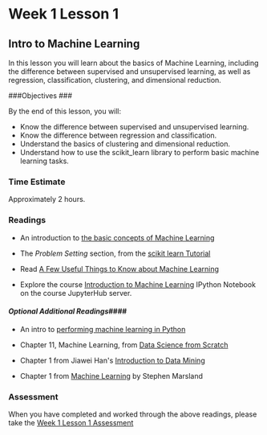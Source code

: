 # Week 1 Lesson 1 #
## Intro to Machine Learning ##

In this lesson you will learn about the basics of Machine Learning,
including the difference between supervised and unsupervised learning,
as well as regression, classification, clustering, and dimensional
reduction.

###Objectives ###

By the end of this lesson, you will:

- Know the difference between supervised and unsupervised learning.
- Know the difference between regression and classification.
- Understand the basics of clustering and dimensional reduction.
- Understand how to use the scikit_learn library to perform basic machine learning tasks.

### Time Estimate ###

Approximately 2 hours.

### Readings ####

- An introduction to [the basic concepts of Machine Learning](http://machinelearningmastery.com/basic-concepts-in-machine-learning/)

- The _Problem Setting_ section, from the [scikit learn Tutorial](http://scikit-learn.org/stable/tutorial/basic/tutorial.html#machine-learning-the-problem-setting)

- Read [A Few Useful Things to Know about Machine Learning](http://homes.cs.washington.edu/~pedrod/papers/cacm12.pdf)

- Explore the course [Introduction to Machine Learning][intro2ml] IPython Notebook on the course JupyterHub server.

#### *Optional Additional Readings*####

- An intro to [performing machine learning in Python](https://www.pythonprogramming.net/machine-learning-python-sklearn-intro/)

- Chapter 11, Machine Learning, from [Data Science from Scratch](http://proquest.safaribooksonline.com.proxy2.library.illinois.edu/book/databases/9781491901410/10dot-working-with-data/working_with_data_html#X2ludGVybmFsX0h0bWxWaWV3P3htbGlkPTk3ODE0OTE5MDE0MTAlMkZtYWNoaW5lX2xlYXJuaW5nX2h0bWwmcXVlcnk9)

- Chapter 1 from Jiawei Han's [Introduction to Data Mining](http://proquest.safaribooksonline.com.proxy2.library.illinois.edu/book/databases/data-warehouses/9780123814791/1dot-introduction/chapter_1_introduction#X2ludGVybmFsX0h0bWxWaWV3P3htbGlkPTk3ODAxMjM4MTQ3OTElMkZjaGFwdGVyXzFfaW50cm9kdWN0aW9uJnF1ZXJ5PQ==)

- Chapter 1 from [Machine Learning](http://proquest.safaribooksonline.com.proxy2.library.illinois.edu/book/electrical-engineering/computer-engineering/9781466583283/firstchapter#X2ludGVybmFsX0J2ZGVwRmxhc2hSZWFkZXI/eG1saWQ9OTc4MTQ2NjU4MzI4My8x) by Stephen Marsland

### Assessment ###

When you have completed and worked through the above readings, please take the [Week 1 Lesson 1 Assessment](https://learn.illinois.edu/mod/quiz/view.php?id=1325218)

[intro2ml]: notebooks/intro2ml.ipynb
